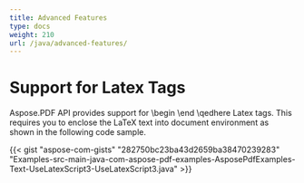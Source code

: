 ```yaml
---
title: Advanced Features
type: docs
weight: 210
url: /java/advanced-features/
---
```


# **Support for Latex Tags**
Aspose.PDF API provides support for \begin \end \qedhere Latex tags. This requires you to enclose the LaTeX text into document environment as shown in the following code sample.

{{< gist "aspose-com-gists" "282750bc23ba43d2659ba38470239283" "Examples-src-main-java-com-aspose-pdf-examples-AsposePdfExamples-Text-UseLatexScript3-UseLatexScript3.java" >}}
